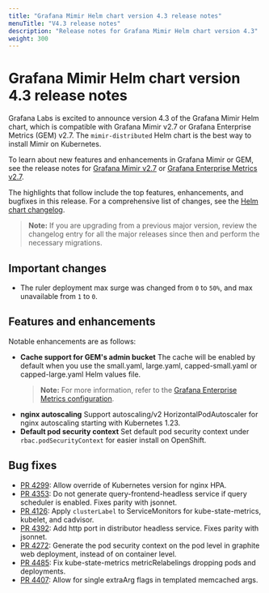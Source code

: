 ```yaml
---
title: "Grafana Mimir Helm chart version 4.3 release notes"
menuTitle: "V4.3 release notes"
description: "Release notes for Grafana Mimir Helm chart version 4.3"
weight: 300
---
```


# Grafana Mimir Helm chart version 4.3 release notes

Grafana Labs is excited to announce version 4.3 of the Grafana Mimir Helm chart, which is compatible with Grafana Mimir v2.7 or Grafana Enterprise Metrics (GEM) v2.7. The `mimir-distributed` Helm chart is the best way to install Mimir on Kubernetes.

To learn about new features and enhancements in Grafana Mimir or GEM, see the release notes for [Grafana Mimir v2.7](/docs/mimir/v2.4.x/release-notes/v2.7/) or [Grafana Enterprise Metrics v2.7](/docs/enterprise-metrics/latest/release-notes/v2-7/).

The highlights that follow include the top features, enhancements, and bugfixes in this release. For a comprehensive list of changes, see the [Helm chart changelog](https://github.com/grafana/mimir/tree/main/operations/helm/charts/mimir-distributed/CHANGELOG.md).
> **Note:** If you are upgrading from a previous major version, review the changelog entry for all the major releases since then and perform the necessary migrations.

## Important changes



- The ruler deployment max surge was changed from `0` to `50%`, and max unavailable from `1` to `0`.

## Features and enhancements

Notable enhancements are as follows:

- **Cache support for GEM's admin bucket**
  The cache will be enabled by default when you use the small.yaml, large.yaml, capped-small.yaml 
  or capped-large.yaml Helm values file.
  > **Note:** For more information, refer to the [Grafana Enterprise Metrics configuration](https://grafana.com/docs/enterprise-metrics/latest/config).
- **nginx autoscaling**
  Support autoscaling/v2 HorizontalPodAutoscaler for nginx autoscaling starting with Kubernetes 1.23.
- **Default pod security context**
  Set default pod security context under `rbac.podSecurityContext` for easier install on OpenShift.

## Bug fixes

* [PR 4299](https://github.com/grafana/mimir/pull/4299): Allow override of Kubernetes version for nginx HPA.
* [PR 4353](https://github.com/grafana/mimir/pull/4353): Do not generate query-frontend-headless service if query scheduler is enabled. Fixes parity with jsonnet.
* [PR 4126](https://github.com/grafana/mimir/pull/4126): Apply `clusterLabel` to ServiceMonitors for kube-state-metrics, kubelet, and cadvisor.
* [PR 4392](https://github.com/grafana/mimir/pull/4392): Add http port in distributor headless service. Fixes parity with jsonnet.
* [PR 4272](https://github.com/grafana/mimir/pull/4272): Generate the pod security context on the pod level in graphite web deployment, instead of on container level.
* [PR 4485](https://github.com/grafana/mimir/pull/4485): Fix kube-state-metrics metricRelabelings dropping pods and deployments.
* [PR 4407](https://github.com/grafana/mimir/pull/4485): Allow for single extraArg flags in templated memcached args.
